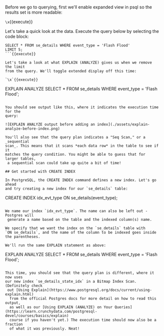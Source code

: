 Before we go to querying, first we'll enable expanded view in psql so the results set is more readable:

`\x`{{execute}}

Let's take a quick look at the data. Execute the query below by selecting the 
code block:

```
SELECT * FROM se_details WHERE event_type = 'Flash Flood'
LIMIT 5;
```{{execute}}

Let's take a look at what EXPLAIN (ANALYZE) gives us when we remove the limit 
from the query. We'll toggle extended display off this time:

`\x`{{execute}}

```
EXPLAIN ANALYZE 
SELECT * FROM se_details WHERE event_type = 'Flash Flood';
```{{execute}}

You should see output like this, where it indicates the execution time for the 
query:

![EXPLAIN ANALYZE output before adding an index](./assets/explain-analyze-before-index.png)

You'll also see that the query plan indicates a "Seq Scan," or a _sequential 
scan_. This means that it scans *each data row* in the table to see if it 
matches the query condition. You might be able to guess that for larger tables,
 a sequential scan could take up quite a bit of time!

## Get started with CREATE INDEX

In PostgreSQL, the CREATE INDEX command defines a new index. Let's go ahead 
and try creating a new index for our `se_details` table:

```
CREATE INDEX idx_evt_type ON se_details(event_type);
```{{execute}}

We name our index `idx_evt_type`. The name can also be left out - Postgres will
 generate a name based on the table and the indexed column(s) name.

We specify that we want the index on the `se_details` table with 
`ON se_details`, and the name of the column to be indexed goes inside the parentheses. 

We'll run the same EXPLAIN statement as above:

```
EXPLAIN ANALYZE 
SELECT * FROM se_details WHERE event_type = 'Flash Flood';
```{{execute}}

This time, you should see that the query plan is different, where it now uses 
our new index `se_details_state_idx` in a Bitmap Index Scan. (Definitely check
 out [Using Explain](https://www.postgresql.org/docs/current/using-explain.html)
  from the official Postgres docs for more detail on how to read this output, 
  as well as our [Using EXPLAIN (ANALYZE) on Your Queries](https://learn.crunchydata.com/postgresql-devel/courses/basics/explain)
  course if you haven't yet.) The execution time should now also be a fraction 
  of what it was previously. Neat!
